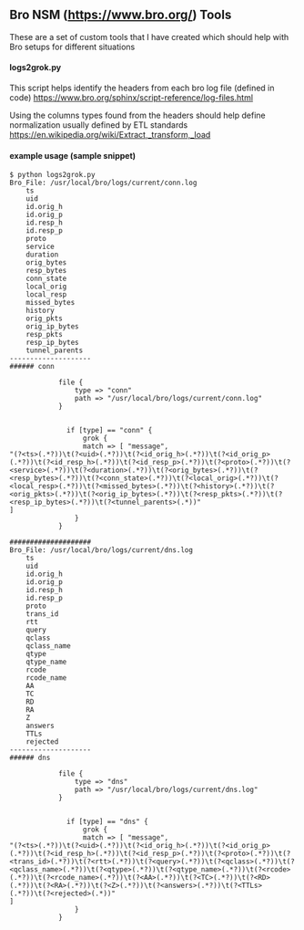 ## Bro NSM (https://www.bro.org/) Tools

These are a set of custom tools that I have created which should help
with Bro setups for different situations

#### logs2grok.py
This script helps identify the headers from each bro log file (defined in code)
https://www.bro.org/sphinx/script-reference/log-files.html

Using the columns types found from the headers should help define normalization
usually defined by ETL standards
https://en.wikipedia.org/wiki/Extract,_transform,_load

#### example usage (sample snippet)
```
$ python logs2grok.py
Bro_File: /usr/local/bro/logs/current/conn.log
    ts
    uid
    id.orig_h
    id.orig_p
    id.resp_h
    id.resp_p
    proto
    service
    duration
    orig_bytes
    resp_bytes
    conn_state
    local_orig
    local_resp
    missed_bytes
    history
    orig_pkts
    orig_ip_bytes
    resp_pkts
    resp_ip_bytes
    tunnel_parents
--------------------
###### conn

            file {
                type => "conn"
                path => "/usr/local/bro/logs/current/conn.log"
            }


              if [type] == "conn" {
                  grok {
                  match => [ "message",
"(?<ts>(.*?))\t(?<uid>(.*?))\t(?<id_orig_h>(.*?))\t(?<id_orig_p>(.*?))\t(?<id_resp_h>(.*?))\t(?<id_resp_p>(.*?))\t(?<proto>(.*?))\t(?<service>(.*?))\t(?<duration>(.*?))\t(?<orig_bytes>(.*?))\t(?<resp_bytes>(.*?))\t(?<conn_state>(.*?))\t(?<local_orig>(.*?))\t(?<local_resp>(.*?))\t(?<missed_bytes>(.*?))\t(?<history>(.*?))\t(?<orig_pkts>(.*?))\t(?<orig_ip_bytes>(.*?))\t(?<resp_pkts>(.*?))\t(?<resp_ip_bytes>(.*?))\t(?<tunnel_parents>(.*))"
]
                }
            }

####################
Bro_File: /usr/local/bro/logs/current/dns.log
    ts
    uid
    id.orig_h
    id.orig_p
    id.resp_h
    id.resp_p
    proto
    trans_id
    rtt
    query
    qclass
    qclass_name
    qtype
    qtype_name
    rcode
    rcode_name
    AA
    TC
    RD
    RA
    Z
    answers
    TTLs
    rejected
--------------------
###### dns

            file {
                type => "dns"
                path => "/usr/local/bro/logs/current/dns.log"
            }


              if [type] == "dns" {
                  grok {
                  match => [ "message",
"(?<ts>(.*?))\t(?<uid>(.*?))\t(?<id_orig_h>(.*?))\t(?<id_orig_p>(.*?))\t(?<id_resp_h>(.*?))\t(?<id_resp_p>(.*?))\t(?<proto>(.*?))\t(?<trans_id>(.*?))\t(?<rtt>(.*?))\t(?<query>(.*?))\t(?<qclass>(.*?))\t(?<qclass_name>(.*?))\t(?<qtype>(.*?))\t(?<qtype_name>(.*?))\t(?<rcode>(.*?))\t(?<rcode_name>(.*?))\t(?<AA>(.*?))\t(?<TC>(.*?))\t(?<RD>(.*?))\t(?<RA>(.*?))\t(?<Z>(.*?))\t(?<answers>(.*?))\t(?<TTLs>(.*?))\t(?<rejected>(.*))"
]
                }
            }
```
